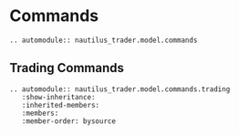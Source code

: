 # Commands

```{eval-rst}
.. automodule:: nautilus_trader.model.commands
```

## Trading Commands

```{eval-rst}
.. automodule:: nautilus_trader.model.commands.trading
   :show-inheritance:
   :inherited-members:
   :members:
   :member-order: bysource
```

